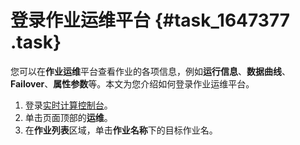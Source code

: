 # 登录作业运维平台 {#task_1647377 .task}

您可以在**作业运维**平台查看作业的各项信息，例如**运行信息**、**数据曲线**、**Failover**、**属性参数**等。本文为您介绍如何登录作业运维平台。

1.  登录[实时计算控制台](https://stream.console.aliyun.com)。
2.  单击页面顶部的**运维**。
3.  在**作业列表**区域，单击**作业名称**下的目标作业名。

